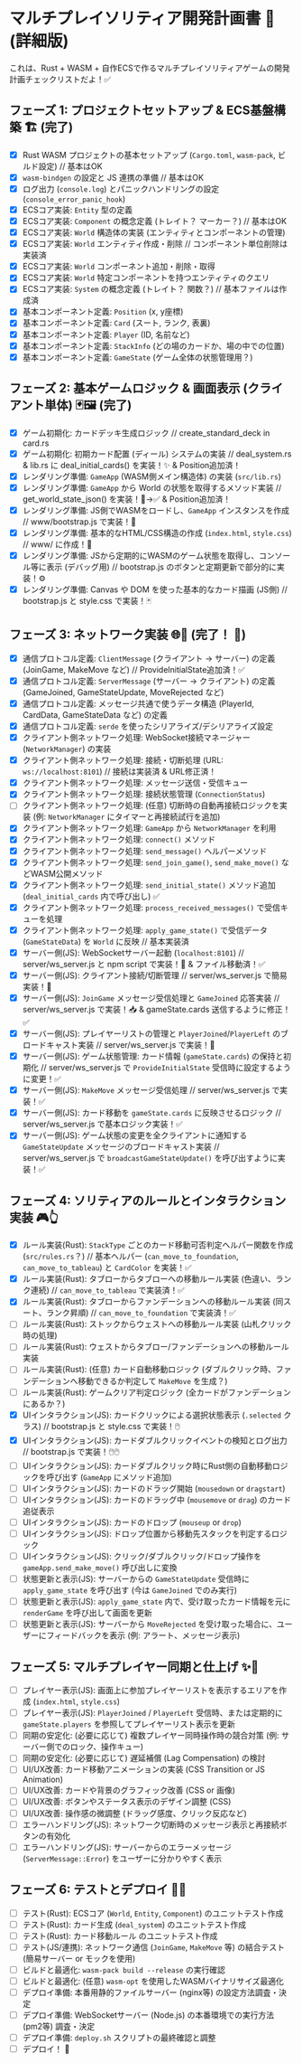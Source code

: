 # マルチプレイソリティア開発計画書 🚀 (詳細版)

これは、Rust + WASM + 自作ECSで作るマルチプレイソリティアゲームの開発計画チェックリストだよ！✅

## フェーズ 1: プロジェクトセットアップ & ECS基盤構築 🏗️ (完了)

- [x] Rust WASM プロジェクトの基本セットアップ (`Cargo.toml`, `wasm-pack`, ビルド設定) // 基本はOK
- [x] `wasm-bindgen` の設定と JS 連携の準備 // 基本はOK
- [x] ログ出力 (`console.log`) とパニックハンドリングの設定 (`console_error_panic_hook`)
- [x] ECSコア実装: `Entity` 型の定義
- [x] ECSコア実装: `Component` の概念定義 (トレイト？ マーカー？) // 基本はOK
- [x] ECSコア実装: `World` 構造体の実装 (エンティティとコンポーネントの管理)
- [x] ECSコア実装: `World` エンティティ作成・削除 // コンポーネント単位削除は実装済
- [x] ECSコア実装: `World` コンポーネント追加・削除・取得
- [x] ECSコア実装: `World` 特定コンポーネントを持つエンティティのクエリ
- [x] ECSコア実装: `System` の概念定義 (トレイト？ 関数？) // 基本ファイルは作成済
- [x] 基本コンポーネント定義: `Position` (x, y座標)
- [x] 基本コンポーネント定義: `Card` (スート, ランク, 表裏)
- [x] 基本コンポーネント定義: `Player` (ID, 名前など)
- [x] 基本コンポーネント定義: `StackInfo` (どの場のカードか、場の中での位置)
- [x] 基本コンポーネント定義: `GameState` (ゲーム全体の状態管理用？)

## フェーズ 2: 基本ゲームロジック & 画面表示 (クライアント単体) 🃏🖼️ (完了)

- [x] ゲーム初期化: カードデッキ生成ロジック // create_standard_deck in card.rs
- [x] ゲーム初期化: 初期カード配置 (ディール) システムの実装 // deal_system.rs & lib.rs に deal_initial_cards() を実装！✨ & Position追加済！
- [x] レンダリング準備: `GameApp` (WASM側メイン構造体) の実装 (`src/lib.rs`)
- [x] レンダリング準備: `GameApp` から World の状態を取得するメソッド実装 // get_world_state_json() を実装！🦴→✅ & Position追加済！
- [x] レンダリング準備: JS側でWASMをロードし、`GameApp` インスタンスを作成 // www/bootstrap.js で実装！🚀
- [x] レンダリング準備: 基本的なHTML/CSS構造の作成 (`index.html`, `style.css`) // www/ に作成！🎨
- [x] レンダリング準備: JSから定期的にWASMのゲーム状態を取得し、コンソール等に表示 (デバッグ用) // bootstrap.js のボタンと定期更新で部分的に実装！⚙️
- [x] レンダリング準備: Canvas や DOM を使った基本的なカード描画 (JS側) // bootstrap.js と style.css で実装！🃏

## フェーズ 3: ネットワーク実装 🌐🤝 (完了！ 🎉)

- [x] 通信プロトコル定義: `ClientMessage` (クライアント → サーバー) の定義 (JoinGame, MakeMove など) // ProvideInitialState追加済！✅
- [x] 通信プロトコル定義: `ServerMessage` (サーバー → クライアント) の定義 (GameJoined, GameStateUpdate, MoveRejected など)
- [x] 通信プロトコル定義: メッセージ共通で使うデータ構造 (PlayerId, CardData, GameStateData など) の定義
- [x] 通信プロトコル定義: `serde` を使ったシリアライズ/デシリアライズ設定
- [x] クライアント側ネットワーク処理: WebSocket接続マネージャー (`NetworkManager`) の実装
- [x] クライアント側ネットワーク処理: 接続・切断処理 (URL: `ws://localhost:8101`) // 接続は実装済 & URL修正済！
- [x] クライアント側ネットワーク処理: メッセージ送信・受信キュー
- [x] クライアント側ネットワーク処理: 接続状態管理 (`ConnectionStatus`)
- [ ] クライアント側ネットワーク処理: (任意) 切断時の自動再接続ロジックを実装 (例: `NetworkManager` にタイマーと再接続試行を追加)
- [x] クライアント側ネットワーク処理: `GameApp` から `NetworkManager` を利用
- [x] クライアント側ネットワーク処理: `connect()` メソッド
- [x] クライアント側ネットワーク処理: `send_message()` ヘルパーメソッド
- [x] クライアント側ネットワーク処理: `send_join_game()`, `send_make_move()` などWASM公開メソッド
- [x] クライアント側ネットワーク処理: `send_initial_state()` メソッド追加 (`deal_initial_cards` 内で呼び出し) ✅
- [x] クライアント側ネットワーク処理: `process_received_messages()` で受信キューを処理
- [x] クライアント側ネットワーク処理: `apply_game_state()` で受信データ (`GameStateData`) を `World` に反映 // 基本実装済
- [x] サーバー側(JS): WebSocketサーバー起動 (`localhost:8101`) // server/ws_server.js と npm script で実装！🔌 & ファイル移動済！✅
- [x] サーバー側(JS): クライアント接続/切断管理 // server/ws_server.js で簡易実装！🤝
- [x] サーバー側(JS): `JoinGame` メッセージ受信処理と `GameJoined` 応答実装 // server/ws_server.js で実装！📥 & gameState.cards 送信するように修正！✅
- [x] サーバー側(JS): プレイヤーリストの管理と `PlayerJoined`/`PlayerLeft` のブロードキャスト実装 // server/ws_server.js で実装！💾
- [x] サーバー側(JS): ゲーム状態管理: カード情報 (`gameState.cards`) の保持と初期化 // server/ws_server.js で `ProvideInitialState` 受信時に設定するように変更！✅
- [x] サーバー側(JS): `MakeMove` メッセージ受信処理 // server/ws_server.js で実装！✅
- [x] サーバー側(JS): カード移動を `gameState.cards` に反映させるロジック // server/ws_server.js で基本ロジック実装！✅
- [x] サーバー側(JS): ゲーム状態の変更を全クライアントに通知する `GameStateUpdate` メッセージのブロードキャスト実装 // server/ws_server.js で `broadcastGameStateUpdate()` を呼び出すように実装！✅

## フェーズ 4: ソリティアのルールとインタラクション実装 🎮👆

- [x] ルール実装(Rust): `StackType` ごとのカード移動可否判定ヘルパー関数を作成 (`src/rules.rs`？) // 基本ヘルパー (`can_move_to_foundation`, `can_move_to_tableau`) と `CardColor` を実装！✅
- [x] ルール実装(Rust): タブローからタブローへの移動ルール実装 (色違い、ランク連続) // `can_move_to_tableau` で実装済！✅
- [x] ルール実装(Rust): タブローからファンデーションへの移動ルール実装 (同スート、ランク昇順) // `can_move_to_foundation` で実装済！✅
- [ ] ルール実装(Rust): ストックからウェストへの移動ルール実装 (山札クリック時の処理)
- [ ] ルール実装(Rust): ウェストからタブロー/ファンデーションへの移動ルール実装
- [ ] ルール実装(Rust): (任意) カード自動移動ロジック (ダブルクリック時、ファンデーションへ移動できるか判定して `MakeMove` を生成？)
- [ ] ルール実装(Rust): ゲームクリア判定ロジック (全カードがファンデーションにあるか？)
- [x] UIインタラクション(JS): カードクリックによる選択状態表示 (`.selected` クラス) // bootstrap.js と style.css で実装！🖱️
- [x] UIインタラクション(JS): カードダブルクリックイベントの検知とログ出力 // bootstrap.js で実装！🖱️🖱️
- [ ] UIインタラクション(JS): カードダブルクリック時にRust側の自動移動ロジックを呼び出す (`GameApp` にメソッド追加)
- [ ] UIインタラクション(JS): カードのドラッグ開始 (`mousedown` or `dragstart`)
- [ ] UIインタラクション(JS): カードのドラッグ中 (`mousemove` or `drag`) のカード追従表示
- [ ] UIインタラクション(JS): カードのドロップ (`mouseup` or `drop`)
- [ ] UIインタラクション(JS): ドロップ位置から移動先スタックを判定するロジック
- [ ] UIインタラクション(JS): クリック/ダブルクリック/ドロップ操作を `gameApp.send_make_move()` 呼び出しに変換
- [ ] 状態更新と表示(JS): サーバーからの `GameStateUpdate` 受信時に `apply_game_state` を呼び出す (今は `GameJoined` でのみ実行)
- [ ] 状態更新と表示(JS): `apply_game_state` 内で、受け取ったカード情報を元に `renderGame` を呼び出して画面を更新
- [ ] 状態更新と表示(JS): サーバーから `MoveRejected` を受け取った場合に、ユーザーにフィードバックを表示 (例: アラート、メッセージ表示)

## フェーズ 5: マルチプレイヤー同期と仕上げ ✨💅

- [ ] プレイヤー表示(JS): 画面上に参加プレイヤーリストを表示するエリアを作成 (`index.html`, `style.css`)
- [ ] プレイヤー表示(JS): `PlayerJoined` / `PlayerLeft` 受信時、または定期的に `gameState.players` を参照してプレイヤーリスト表示を更新
- [ ] 同期の安定化: (必要に応じて) 複数プレイヤー同時操作時の競合対策 (例: サーバー側でのロック、操作キュー)
- [ ] 同期の安定化: (必要に応じて) 遅延補償 (Lag Compensation) の検討
- [ ] UI/UX改善: カード移動アニメーションの実装 (CSS Transition or JS Animation)
- [ ] UI/UX改善: カードや背景のグラフィック改善 (CSS or 画像)
- [ ] UI/UX改善: ボタンやステータス表示のデザイン調整 (CSS)
- [ ] UI/UX改善: 操作感の微調整 (ドラッグ感度、クリック反応など)
- [ ] エラーハンドリング(JS): ネットワーク切断時のメッセージ表示と再接続ボタンの有効化
- [ ] エラーハンドリング(JS): サーバーからのエラーメッセージ (`ServerMessage::Error`) をユーザーに分かりやすく表示

## フェーズ 6: テストとデプロイ 🧪🚀

- [ ] テスト(Rust): ECSコア (`World`, `Entity`, `Component`) のユニットテスト作成
- [ ] テスト(Rust): カード生成 (`deal_system`) のユニットテスト作成
- [ ] テスト(Rust): カード移動ルール のユニットテスト作成
- [ ] テスト(JS/連携): ネットワーク通信 (`JoinGame`, `MakeMove` 等) の結合テスト (簡易サーバー or モックを使用)
- [ ] ビルドと最適化: `wasm-pack build --release` の実行確認
- [ ] ビルドと最適化: (任意) `wasm-opt` を使用したWASMバイナリサイズ最適化
- [ ] デプロイ準備: 本番用静的ファイルサーバー (nginx等) の設定方法調査・決定
- [ ] デプロイ準備: WebSocketサーバー (Node.js) の本番環境での実行方法 (pm2等) 調査・決定
- [ ] デプロイ準備: `deploy.sh` スクリプトの最終確認と調整
- [ ] デプロイ！ 🎉 